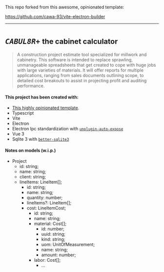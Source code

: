 This repo forked from this awesome, opinionated template:

https://github.com/cawa-93/vite-electron-builder

---

# <em>`CABUL8R+`</em> <small>the cabinet calculator</small>
>  A construction project estimate tool specialized for millwork and cabinetry.  This software is intended to replace sprawling, unmanageable spreadsheets that get created to cope with huge jobs with large varieties of materials.  It will offer reports for multiple applications, ranging from sales documents outlining scope, to detailed cost breakouts to assist in projecting profit and auditing performance.

#### This project has been created with:
  - [This highly opinionated template](https://github.com/cawa-93/vite-electron-builder).
- Typescript
- Vite
- Electron
- Electron Ipc standardization with  [`unplugin-auto-expose`](https://www.npmjs.com/package/unplugin-auto-expose)
- Vue 3
- Sqlite 3 with [`better-sqlite3`](https://www.npmjs.com/package/better-sqlite3)


#### Notes on models (w.i.p.)
- Project
  - id: string;
  - name: string;
  - client: string;
  - lineItems: LineItem[];
      - id: string;
      - name: string;
      - quantity: number;
      - lineItems?: LineItem[];
      - cost: LineItemCost;
         - id: string;
         - name: string;
         - material: Cost[];
             -  id: number;
             -  uuid: string;
             -  kind: string;
             -  uom: UnitOfMeasurement;
             -  name: string;
             -  amount: number;
         - labor: Cost[];
             -  ...
             